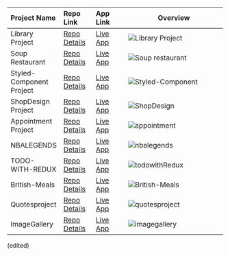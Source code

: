 
<table class="table">
  <thead>
    <tr>
      <th align="left" width="15%">Project Name</th>
      <th align="left" width="15%">Repo Link</th>
      <th align="left" width="15%">App Link</th>
      <th align="center">Overview</th>
    </tr>
  </thead>
  <tbody>
     <tr>
      <td>Library Project</td></td>
      <td><a href="https://github.com/mbozkayaGitHub/Library-Project">Repo Details</td>
      <td><a href="https://library-project-sigma-ruddy.vercel.app/">Live App</td>
      <td><img src="https://github.com/mbozkayaGitHub/React-Project/assets/119006810/bdca13d9-4235-493f-9a66-85208f94f6ef.gif" alt="Library Project"></td>
    </tr>
     <tr>
      <td>Soup Restaurant</td></td>
      <td><a href="https://github.com/mbozkayaGitHub/Soup_Restaurant" target="_blank">Repo Details</td>
      <td><a href="https://vercel.com/mbozkayagithub/soup-restaurant" target="_blank">Live App</td>
      <td><img src="https://user-images.githubusercontent.com/119006810/232289080-408308e3-ba89-46a4-b29c-fb55cb1eb3aa.gif" alt="Soup restaurant"></td>
    </tr>
     <tr>
      <td>Styled-Component Project</td></td>
      <td><a href="https://github.com/mbozkayaGitHub/Styledcomponentproject" target="_blank">Repo Details</td>
      <td><a href="https://styledcomponentproject.vercel.app/" target="_blank">Live App</td>
      <td><img src="https://github.com/mbozkayaGitHub/React-Project/assets/119006810/c22ee6d4-3cbd-40d3-aae7-1273c2d96f63" alt="Styled-Component"></td>
       </tr>
     <tr>
      <td>ShopDesign Project</td></td>
      <td><a href="https://github.com/mbozkayaGitHub/ShopDesignReactRouter/tree/master" target="_blank">Repo Details</td>
      <td><a href="https://shop-design-react-router.vercel.app/" target="_blank">Live App</td>
      <td><img src="https://github.com/mbozkayaGitHub/React-Project/assets/119006810/73fc8bb8-8505-44ae-8ea0-5fdc4b353843" alt="ShopDesign"></td>
       </tr>
     <tr>
      <td>Appointment Project</td></td>
      <td><a href="https://github.com/mbozkayaGitHub/Appoinment-project" target="_blank">Repo Details</td>
      <td><a href="https://appoinment-project.vercel.app/" target="_blank">Live App</td>
      <td><img src="https://github.com/mbozkayaGitHub/React-Project/assets/119006810/a068774e-4e18-4826-b058-703fa39e620d" alt="appointment"></td>
       </tr>
     <tr>
      <td>NBALEGENDS</td></td>
      <td><a href="https://github.com/mbozkayaGitHub/nbalegensapp" target="_blank">Repo Details</td>
      <td><a href="https://nbalegensapp.vercel.app/" target="_blank">Live App</td>
      <td><img src="" alt="nbalegends"></td>
       </tr>
     <tr>
      <td>TODO-WITH-REDUX</td></td>
      <td><a href="https://github.com/mbozkayaGitHub/Todo-with-Redux" target="_blank">Repo Details</td>
      <td><a href="https://todo-with-redux-chi.vercel.app/" target="_blank">Live App</td>
      <td><img src="https://github.com/mbozkayaGitHub/React-Project/assets/119006810/73d2cb57-018d-4b96-b0bb-32913eeb221a" alt="todowithRedux"></td>
       </tr>
     <tr>
      <td>British-Meals</td></td>
      <td><a href="https://github.com/mbozkayaGitHub/British-Meals" target="_blank">Repo Details</td>
      <td><a href="https://vercel.com/mbozkayagithub/british-meals" target="_blank">Live App</td>
      <td><img src="https://github.com/mbozkayaGitHub/React-Project/assets/119006810/f851b7bf-de4b-48cf-980b-e5cace80a106" alt="British-Meals"></td>
       </tr>
     <tr>
      <td>Quotesproject</td></td>
      <td><a href="https://github.com/mbozkayaGitHub/quotesproject" target="_blank">Repo Details</td>
      <td><a href="https://vercel.com/mbozkayagithub/quotesproject" target="_blank">Live App</td>
      <td><img src="https://github.com/mbozkayaGitHub/React-Project/assets/119006810/4423bff0-3db7-4bf5-b08b-658b5222aabe" alt="quotesproject"></td>
       </tr>
     <tr>
      <td>ImageGallery</td></td>
      <td><a href="https://github.com/mbozkayaGitHub/imagegallery" target="_blank">Repo Details</td>
      <td><a href="https://imagegallery-alpha.vercel.app/" target="_blank">Live App</td>
      <td><img src="https://github.com/mbozkayaGitHub/React-Project/assets/119006810/89dffb32-ab31-4083-9bdf-4fbce458c1fd" alt="imagegallery"></td>
       </tr>
  </tbody>
</table> (edited) 
